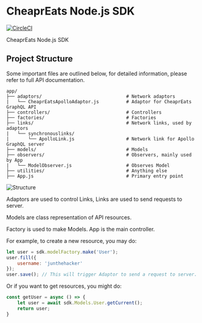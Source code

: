 # CheaprEats Node.js SDK

[![CircleCI](https://circleci.com/gh/wolfbeacon/CheaprEats-Node-SDK.png?circle-token=c1dfd1730e61c19638e259c11d07de7fc3a1eba5)](https://circleci.com/gh/wolfbeacon/CheaprEats-Node-SDK)

CheaprEats Node.js SDK

## Project Structure

Some important files are outlined below, for detailed information, please refer to full API documentation.

```
app/
├── adaptors/                               # Network adaptors
|   └── CheaprEatsApolloAdaptor.js          # Adaptor for CheaprEats GraphQL API
├── controllers/                            # Controllers
├── factories/                              # Factories
├── links/                                  # Network links, used by adaptors
|   └── synchronouslinks/
|       └── ApolloLink.js                   # Network link for Apollo GraphQL server
├── models/                                 # Models
├── observers/                              # Observers, mainly used by App
|   └── ModelObserver.js                    # Observes Model
├── utilities/                              # Anything else
├── App.js                                  # Primary entry point
```

![Structure](https://i.imgur.com/BKFVAGb.png)

Adaptors are used to control Links, Links are used to send requests to server.

Models are class representation of API resources.

Factory is used to make Models. App is the main controller.

For example, to create a new resource, you may do:

```javascript
let user = sdk.modelFactory.make('User');
user.fill({
    username: 'junthehacker'
});
user.save(); // This will trigger Adaptor to send a request to server.
```

Or if you want to get resources, you might do:
```javascript
const getUser = async () => {
    let user = await sdk.Models.User.getCurrent();
    return user;
}
```
